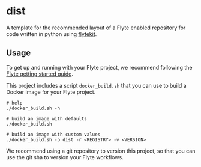# dist

A template for the recommended layout of a Flyte enabled repository for code written in python using [flytekit](https://docs.flyte.org/projects/flytekit/en/latest/).

## Usage

To get up and running with your Flyte project, we recommend following the
[Flyte getting started guide](https://docs.flyte.org/en/latest/getting_started.html).

This project includes a script `docker_build.sh` that you can use to build a
Docker image for your Flyte project.

```
# help
./docker_build.sh -h

# build an image with defaults
./docker_build.sh

# build an image with custom values
./docker_build.sh -p dist -r <REGISTRY> -v <VERSION>
```

We recommend using a git repository to version this project, so that you can
use the git sha to version your Flyte workflows.
